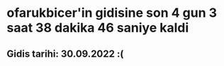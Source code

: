 # ofarukbicer'in gidisine son 4 gun 3 saat 38 dakika 46 saniye kaldi

## Gidis tarihi: 30.09.2022 :(